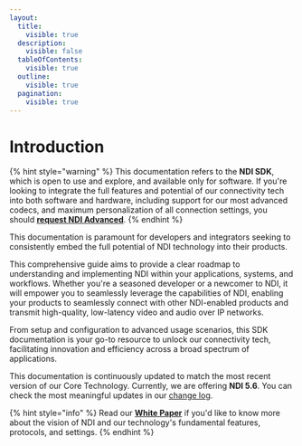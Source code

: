 ```yaml
---
layout:
  title:
    visible: true
  description:
    visible: false
  tableOfContents:
    visible: true
  outline:
    visible: true
  pagination:
    visible: true
---
```


# Introduction

{% hint style="warning" %}
This documentation refers to the **NDI SDK**, which is open to use and explore, and available only for software. If you're looking to integrate the full features and potential of our connectivity tech into both software and hardware, including support for our most advanced codecs, and maximum personalization of all connection settings, you should [**request NDI Advanced**](https://ndi.video/tech).
{% endhint %}

This documentation is paramount for developers and integrators seeking to consistently embed the full potential of NDI technology into their products.&#x20;

This comprehensive guide aims to provide a clear roadmap to understanding and implementing NDI within your applications, systems, and workflows. Whether you're a seasoned developer or a newcomer to NDI, it will empower you to seamlessly leverage the capabilities of NDI, enabling your products to seamlessly connect with other NDI-enabled products and transmit high-quality, low-latency video and audio over IP networks.&#x20;

From setup and configuration to advanced usage scenarios, this SDK documentation is your go-to resource to unlock our connectivity tech, facilitating innovation and efficiency across a broad spectrum of applications.

This documentation is continuously updated to match the most recent version of our Core Technology. Currently, we are offering **NDI 5.6**. You can check the most meaningful updates in our [change log](1.-sdk-changes.md).

{% hint style="info" %}
Read our [**White Paper**](broken-reference) if you'd like to know more about the vision of NDI and our technology's fundamental features, protocols, and settings.
{% endhint %}

